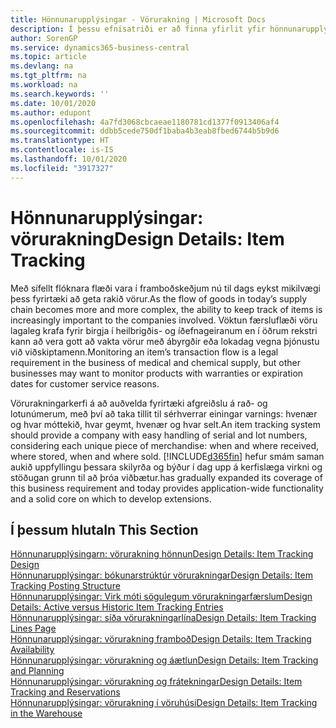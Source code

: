 ```yaml
---
title: Hönnunarupplýsingar - Vörurakning | Microsoft Docs
description: Í þessu efnisatriði er að finna yfirlit yfir hönnunarupplýsingar fyrir vörurakningu.
author: SorenGP
ms.service: dynamics365-business-central
ms.topic: article
ms.devlang: na
ms.tgt_pltfrm: na
ms.workload: na
ms.search.keywords: ''
ms.date: 10/01/2020
ms.author: edupont
ms.openlocfilehash: 4a7fd3068cbcaeae1180781cd1377f0913406af4
ms.sourcegitcommit: ddbb5cede750df1baba4b3eab8fbed6744b5b9d6
ms.translationtype: HT
ms.contentlocale: is-IS
ms.lasthandoff: 10/01/2020
ms.locfileid: "3917327"
---
```

# <a name="design-details-item-tracking"></a><span data-ttu-id="4239e-103">Hönnunarupplýsingar: vörurakning</span><span class="sxs-lookup"><span data-stu-id="4239e-103">Design Details: Item Tracking</span></span>
<span data-ttu-id="4239e-104">Með sífellt flóknara flæði vara í framboðskeðjum nú til dags eykst mikilvægi þess fyrirtæki að geta rakið vörur.</span><span class="sxs-lookup"><span data-stu-id="4239e-104">As the flow of goods in today’s supply chain becomes more and more complex, the ability to keep track of items is increasingly important to the companies involved.</span></span> <span data-ttu-id="4239e-105">Vöktun færsluflæði vöru lagaleg krafa fyrir birgja í heilbrigðis- og íðefnageiranum en í öðrum rekstri kann að vera gott að vakta vörur með ábyrgðir eða lokadag vegna þjónustu  við viðskiptamenn.</span><span class="sxs-lookup"><span data-stu-id="4239e-105">Monitoring an item’s transaction flow is a legal requirement in the business of medical and chemical supply, but other businesses may want to monitor products with warranties or expiration dates for customer service reasons.</span></span>  

<span data-ttu-id="4239e-106">Vörurakningarkerfi á að auðvelda fyrirtæki afgreiðslu á rað- og lotunúmerum, með því að taka tillit til sérhverrar einingar varnings: hvenær og hvar móttekið, hvar geymt, hvenær og hvar selt.</span><span class="sxs-lookup"><span data-stu-id="4239e-106">An item tracking system should provide a company with easy handling of serial and lot numbers, considering each unique piece of merchandise: when and where received, where stored, when and where sold.</span></span> [!INCLUDE[d365fin](includes/d365fin_md.md)] <span data-ttu-id="4239e-107">hefur smám saman aukið uppfyllingu þessara skilyrða og býður í dag upp á kerfislæga virkni og stöðugan grunn til að þróa viðbætur.</span><span class="sxs-lookup"><span data-stu-id="4239e-107">has gradually expanded its coverage of this business requirement and today provides application-wide functionality and a solid core on which to develop extensions.</span></span>  

## <a name="in-this-section"></a><span data-ttu-id="4239e-108">Í þessum hluta</span><span class="sxs-lookup"><span data-stu-id="4239e-108">In This Section</span></span>  
[<span data-ttu-id="4239e-109">Hönnunarupplýsingarn: vörurakning hönnun</span><span class="sxs-lookup"><span data-stu-id="4239e-109">Design Details: Item Tracking Design</span></span>](design-details-item-tracking-design.md)  
[<span data-ttu-id="4239e-110">Hönnunarupplýsingar: bókunarstrúktúr vörurakningar</span><span class="sxs-lookup"><span data-stu-id="4239e-110">Design Details: Item Tracking Posting Structure</span></span>](design-details-item-tracking-posting-structure.md)  
[<span data-ttu-id="4239e-111">Hönnunarupplýsingar: Virk móti sögulegum vörurakningarfærslum</span><span class="sxs-lookup"><span data-stu-id="4239e-111">Design Details: Active versus Historic Item Tracking Entries</span></span>](design-details-active-versus-historic-item-tracking-entries.md)  
[<span data-ttu-id="4239e-112">Hönnunarupplýsingar: síða vörurakningarlína</span><span class="sxs-lookup"><span data-stu-id="4239e-112">Design Details: Item Tracking Lines Page</span></span>](design-details-item-tracking-lines-window.md)  
[<span data-ttu-id="4239e-113">Hönnunarupplýsingar: vörurakning framboð</span><span class="sxs-lookup"><span data-stu-id="4239e-113">Design Details: Item Tracking Availability</span></span>](design-details-item-tracking-availability.md)  
[<span data-ttu-id="4239e-114">Hönnunarupplýsingar: vörurakning og áætlun</span><span class="sxs-lookup"><span data-stu-id="4239e-114">Design Details: Item Tracking and Planning</span></span>](design-details-item-tracking-and-planning.md)  
[<span data-ttu-id="4239e-115">Hönnunarupplýsingar: vörurakning og frátekningar</span><span class="sxs-lookup"><span data-stu-id="4239e-115">Design Details: Item Tracking and Reservations</span></span>](design-details-item-tracking-and-reservations.md)  
[<span data-ttu-id="4239e-116">Hönnunarupplýsingar: vörurakning í vöruhúsi</span><span class="sxs-lookup"><span data-stu-id="4239e-116">Design Details: Item Tracking in the Warehouse</span></span>](design-details-item-tracking-in-the-warehouse.md)
